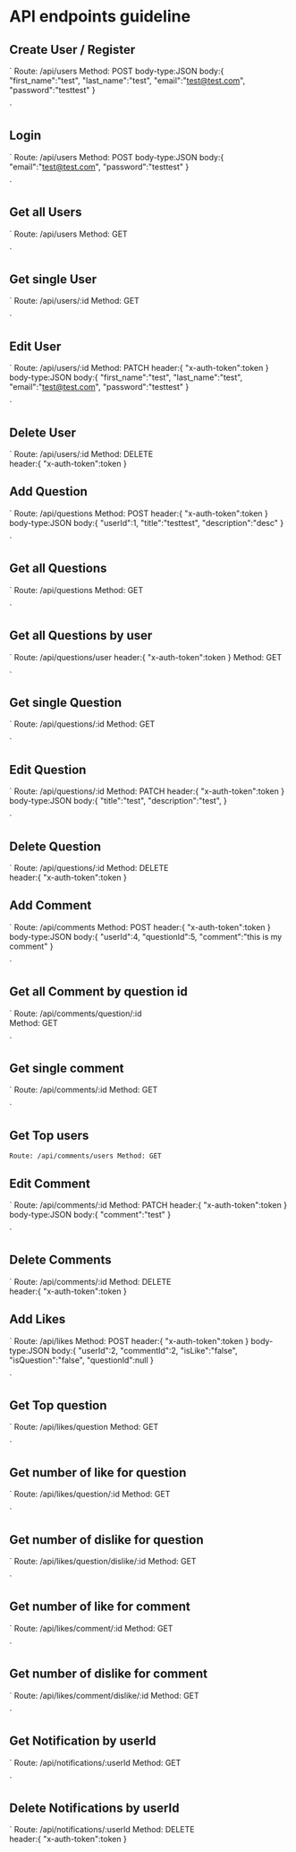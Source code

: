 # API endpoints guideline

## Create User / Register

`
Route: /api/users
Method: POST 
body-type:JSON
body:{ 
    "first_name":"test",
    "last_name":"test",
    "email":"test@test.com",
    "password":"testtest"
}

`
## Login

`
Route: /api/users
Method: POST 
body-type:JSON
body:{ 
    "email":"test@test.com",
    "password":"testtest"
}

`
## Get all Users 

`
Route: /api/users
Method: GET

`

## Get single User 

`
Route: /api/users/:id
Method: GET

`
## Edit User

`
Route: /api/users/:id
Method: PATCH 
header:{
    "x-auth-token":token
}
body-type:JSON
body:{ 
    "first_name":"test",
    "last_name":"test",
    "email":"test@test.com",
    "password":"testtest"
}

`
## Delete User

`
Route: /api/users/:id
Method: DELETE   
header:{
    "x-auth-token":token
}


## Add Question

`
Route: /api/questions
Method: POST 
header:{
    "x-auth-token":token
}
body-type:JSON
body:{ 
    "userId":1,
    "title":"testtest",
    "description":"desc"
}

`
## Get all Questions 

`
Route: /api/questions
Method: GET

`
## Get all Questions by user

`
Route: /api/questions/user
header:{
    "x-auth-token":token
}
Method: GET

`

## Get single Question 

`
Route: /api/questions/:id
Method: GET

`
## Edit Question

`
Route: /api/questions/:id
Method: PATCH 
header:{
    "x-auth-token":token
}
body-type:JSON
body:{ 
    "title":"test",
    "description":"test",
}

`
## Delete Question

`
Route: /api/questions/:id
Method: DELETE   
header:{
    "x-auth-token":token
}

## Add Comment

`
Route: /api/comments
Method: POST 
header:{
    "x-auth-token":token
}
body-type:JSON
body:{
    "userId":4,
    "questionId":5,
    "comment":"this is my comment"
}

`
## Get all Comment by question id 

`
Route: /api/comments/question/:id   
Method: GET

`
## Get single comment

`
Route: /api/comments/:id
Method: GET

`
## Get Top users

`
Route: /api/comments/users
Method: GET
`

## Edit Comment

`
Route: /api/comments/:id
Method: PATCH 
header:{
    "x-auth-token":token
}
body-type:JSON
body:{ 
    "comment":"test"
}

`
## Delete Comments

`
Route: /api/comments/:id
Method: DELETE   
header:{
    "x-auth-token":token
}

## Add Likes

`
Route: /api/likes
Method: POST 
header:{
    "x-auth-token":token
}
body-type:JSON
body:{
    "userId":2,
    "commentId":2,
    "isLike":"false",
    "isQuestion":"false",
    "questionId":null
}

`
## Get Top question

`
Route: /api/likes/question
Method: GET

`
## Get number of like for question

`
Route: /api/likes/question/:id
Method: GET

`
## Get number of dislike for question

`
Route: /api/likes/question/dislike/:id
Method: GET

`
## Get number of like for comment

`
Route: /api/likes/comment/:id
Method: GET

`
## Get number of dislike for comment

`
Route: /api/likes/comment/dislike/:id
Method: GET

`

## Get Notification by userId

`
Route: /api/notifications/:userId
Method: GET

`

## Delete Notifications by userId

`
Route: /api/notifications/:userId
Method: DELETE   
header:{
    "x-auth-token":token
}